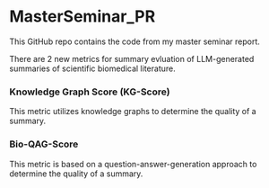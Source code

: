 # MasterSeminar_PR

This GitHub repo contains the code from my master seminar report.

There are 2 new metrics for summary evluation of LLM-generated summaries of scientific biomedical literature.

### Knowledge Graph Score (KG-Score)
This metric utilizes knowledge graphs to determine the quality of a summary.

### Bio-QAG-Score
This metric is based on a question-answer-generation approach to determine the quality of a summary.